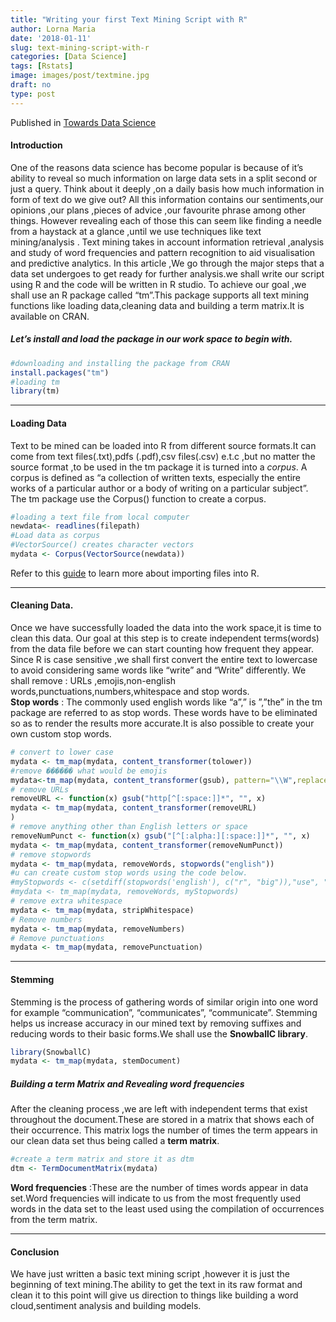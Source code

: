 ```yaml
---
title: "Writing your first Text Mining Script with R"
author: Lorna Maria
date: '2018-01-11'
slug: text-mining-script-with-r
categories: [Data Science]
tags: [Rstats]
image: images/post/textmine.jpg
draft: no
type: post
---
```

Published in [Towards Data Science](https://towardsdatascience.com/)

#### Introduction
One of the reasons data science has become popular is because of it’s ability to reveal so much information on large data sets in a split second or just a query.
Think about it deeply ,on a daily basis how much information in form of text do we give out? All this information contains our sentiments,our opinions ,our plans ,pieces of advice ,our favourite phrase among other things.
However revealing each of those this can seem like finding a needle from a haystack at a glance ,until we use techniques like text mining/analysis .
Text mining takes in account information retrieval ,analysis and study of word frequencies and pattern recognition to aid visualisation and predictive analytics.
In this article ,We go through the major steps that a data set undergoes to get ready for further analysis.we shall write our script using R and the code will be written in R studio.
To achieve our goal ,we shall use an R package called “tm”.This package supports all text mining functions like loading data,cleaning data and building a term matrix.It is available on CRAN.
##### Let’s install and load the package in our work space to begin with.
```R 
#downloading and installing the package from CRAN
install.packages("tm")
#loading tm
library(tm)
```
<hr>

#### Loading Data

Text to be mined can be loaded into R from different source formats.It can come from text files(.txt),pdfs (.pdf),csv files(.csv) e.t.c ,but no matter the source format ,to be used in the tm package it is turned into a *corpus*.
A corpus is defined as “a collection of written texts, especially the entire works of a particular author or a body of writing on a particular subject”.
The tm package use the Corpus() function to create a corpus.
```R
#loading a text file from local computer
newdata<- readlines(filepath)
#Load data as corpus
#VectorSource() creates character vectors
mydata <- Corpus(VectorSource(newdata))
```
Refer to this [guide](http://www.r-tutor.com/r-introduction/data-frame/data-import) to learn more about importing files into R.

<hr>

#### Cleaning Data.
Once we have successfully loaded the data into the work space,it is time to clean this data. Our goal at this step is to create independent terms(words) from the data file before we can start counting how frequent they appear.
Since R is case sensitive ,we shall first convert the entire text to lowercase to avoid considering same words like “write” and “Write” differently.
We shall remove : URLs ,emojis,non-english words,punctuations,numbers,whitespace and stop words.<br>
**Stop words** : The commonly used english words like “a”,” is ”,”the” in the tm package are referred to as stop words. These words have to be eliminated so as to render the results more accurate.It is also possible to create your own custom stop words.

```R
# convert to lower case
mydata <- tm_map(mydata, content_transformer(tolower))
#remove ������ what would be emojis
mydata<-tm_map(mydata, content_transformer(gsub), pattern="\\W",replace=" ")
# remove URLs
removeURL <- function(x) gsub("http[^[:space:]]*", "", x)
mydata <- tm_map(mydata, content_transformer(removeURL)
)
# remove anything other than English letters or space
removeNumPunct <- function(x) gsub("[^[:alpha:][:space:]]*", "", x)
mydata <- tm_map(mydata, content_transformer(removeNumPunct))
# remove stopwords
mydata <- tm_map(mydata, removeWords, stopwords("english"))
#u can create custom stop words using the code below.
#myStopwords <- c(setdiff(stopwords('english'), c("r", "big")),"use", "see", "used", "via", "amp")
#mydata <- tm_map(mydata, removeWords, myStopwords)
# remove extra whitespace
mydata <- tm_map(mydata, stripWhitespace)
# Remove numbers
mydata <- tm_map(mydata, removeNumbers)
# Remove punctuations
mydata <- tm_map(mydata, removePunctuation)
```
<hr>

#### Stemming
Stemming is the process of gathering words of similar origin into one word for example “communication”, “communicates”, “communicate”. Stemming helps us increase accuracy in our mined text by removing suffixes and reducing words to their basic forms.We shall use the **SnowballC library**.

```R
library(SnowballC)
mydata <- tm_map(mydata, stemDocument)
```
##### Building a term Matrix and Revealing word frequencies
After the cleaning process ,we are left with independent terms that exist throughout the document.These are stored in a matrix that shows each of their occurrence. This matrix logs the number of times the term appears in our clean data set thus being called a **term matrix**.
```R
#create a term matrix and store it as dtm
dtm <- TermDocumentMatrix(mydata)
```
**Word frequencies** :These are the number of times words appear in data set.Word frequencies will indicate to us from the most frequently used words in the data set to the least used using the compilation of occurrences from the term matrix.

<hr>

#### Conclusion
We have just written a basic text mining script ,however it is just the beginning of text mining.The ability to get the text in its raw format and clean it to this point will give us direction to things like building a word cloud,sentiment analysis and building models.